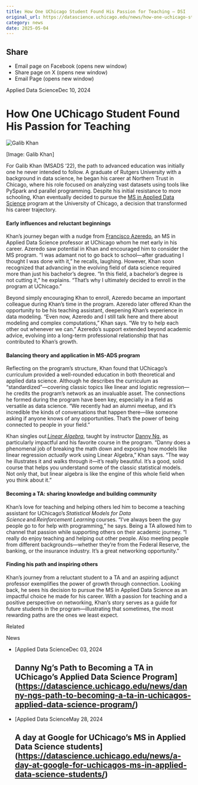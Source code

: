 ```yaml
---
title: How One UChicago Student Found His Passion for Teaching – DSI
original_url: https://datascience.uchicago.edu/news/how-one-uchicago-student-found-his-passion-for-teaching
category: news
date: 2025-05-04
---
```


## Share

* Email page on Facebook (opens new window)
* Share page on X (opens new window)
* Email Page (opens new window)

<!-- Table-like structure detected -->

Applied Data ScienceDec 10, 2024

# How One UChicago Student Found His Passion for Teaching

![Galib Khan](https://datascience.uchicago.edu/wp-content/uploads/2024/12/Galib_Khan-600x520.jpg)

[Image: Galib Khan]

For Galib Khan (MSADS ‘22), the path to advanced education was initially one he never intended to follow. A graduate of Rutgers University with a background in data science, he began his career at Northern Trust in Chicago, where his role focused on analyzing vast datasets using tools like PySpark and parallel programming. Despite his initial resistance to more schooling, Khan eventually decided to pursue the [MS in Applied Data Science](https://datascience.uchicago.edu/education/masters-programs/ms-in-applied-data-science/) program at the University of Chicago, a decision that transformed his career trajectory. 

#### **Early influences and reluctant beginnings**

Khan’s journey began with a nudge from [Francisco Azeredo](https://datascience.uchicago.edu/people/francisco-azeredo-phd/), an MS in Applied Data Science professor at UChicago whom he met early in his career. Azeredo saw potential in Khan and encouraged him to consider the MS program. “I was adamant not to go back to school—after graduating I thought I was done with it,” he recalls, laughing. However, Khan soon recognized that advancing in the evolving field of data science required more than just his bachelor’s degree. “In this field, a bachelor’s degree is not cutting it,” he explains. “That’s why I ultimately decided to enroll in the program at UChicago.” 

Beyond simply encouraging Khan to enroll, Azeredo became an important colleague during Khan’s time in the program. Azeredo later offered Khan the opportunity to be his teaching assistant, deepening Khan’s experience in data modeling. “Even now, Azeredo and I still talk here and there about modeling and complex computations,” Khan says. “We try to help each other out whenever we can.” Azeredo’s support extended beyond academic advice, evolving into a long-term professional relationship that has contributed to Khan’s growth. 

#### Balancing theory and application in MS-ADS program

Reflecting on the program’s structure, Khan found that UChicago’s curriculum provided a well-rounded education in both theoretical and applied data science. Although he describes the curriculum as “standardized”—covering classic topics like linear and logistic regression—he credits the program’s network as an invaluable asset. The connections he formed during the program have been key, especially in a field as versatile as data science. “We recently had an alumni meetup, and it’s incredible the kinds of conversations that happen there—like someone asking if anyone knows of any opportunities. That’s the power of being connected to people in your field.” 

Khan singles out [*Linear Algebra*](https://datascience.uchicago.edu/education/masters-programs/ms-in-applied-data-science/course-progressions/#accordion-tab-1), taught by instructor [Danny Ng](https://datascience.uchicago.edu/people/danny-ng-phd/), as particularly impactful and his favorite course in the program. “Danny does a phenomenal job of breaking the math down and exposing how models like linear regression *actually* work using Linear Algebra,” Khan says. “The way he illustrates it and walks through it—it’s really beautiful. It’s a good, solid course that helps you understand some of the classic statistical models. Not only that, but linear algebra is like the engine of this whole field when you think about it.” 

#### **Becoming a TA: sharing knowledge and building community**

Khan’s love for teaching and helping others led him to become a teaching assistant for UChicago’s *Statistical Models for Data Science* and *Reinforcement Learning* courses. “I’ve always been the guy people go to for help with programming,” he says. Being a TA allowed him to channel that passion while supporting others on their academic journey. “I really do enjoy teaching and helping out other people. Also meeting people from different backgrounds—whether they’re from the Federal Reserve, the banking, or the insurance industry. It’s a great networking opportunity.” 

#### **Finding his path and inspiring others**

Khan’s journey from a reluctant student to a TA and an aspiring adjunct professor exemplifies the power of growth through connection. Looking back, he sees his decision to pursue the MS in Applied Data Science as an impactful choice he made for his career. With a passion for teaching and a positive perspective on networking, Khan’s story serves as a guide for future students in the program—illustrating that sometimes, the most rewarding paths are the ones we least expect.

Related

News

* [Applied Data ScienceDec 03, 2024

  ## Danny Ng’s Path to Becoming a TA in UChicago’s Applied Data Science Program](https://datascience.uchicago.edu/news/danny-ngs-path-to-becoming-a-ta-in-uchicagos-applied-data-science-program/)
* [Applied Data ScienceMay 28, 2024

  ## A day at Google for UChicago’s MS in Applied Data Science students](https://datascience.uchicago.edu/news/a-day-at-google-for-uchicagos-ms-in-applied-data-science-students/)